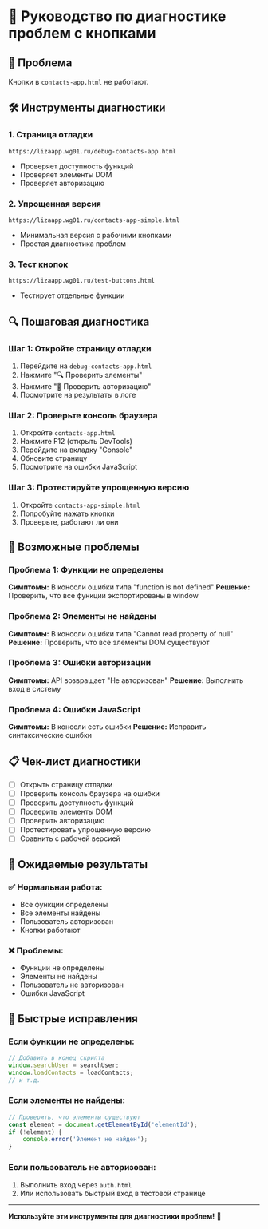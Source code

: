 # 🔧 Руководство по диагностике проблем с кнопками

## 🚨 Проблема
Кнопки в `contacts-app.html` не работают.

## 🛠️ Инструменты диагностики

### 1. Страница отладки
```
https://lizaapp.wg01.ru/debug-contacts-app.html
```
- Проверяет доступность функций
- Проверяет элементы DOM
- Проверяет авторизацию

### 2. Упрощенная версия
```
https://lizaapp.wg01.ru/contacts-app-simple.html
```
- Минимальная версия с рабочими кнопками
- Простая диагностика проблем

### 3. Тест кнопок
```
https://lizaapp.wg01.ru/test-buttons.html
```
- Тестирует отдельные функции

## 🔍 Пошаговая диагностика

### Шаг 1: Откройте страницу отладки
1. Перейдите на `debug-contacts-app.html`
2. Нажмите "🔍 Проверить элементы"
3. Нажмите "🔑 Проверить авторизацию"
4. Посмотрите на результаты в логе

### Шаг 2: Проверьте консоль браузера
1. Откройте `contacts-app.html`
2. Нажмите F12 (открыть DevTools)
3. Перейдите на вкладку "Console"
4. Обновите страницу
5. Посмотрите на ошибки JavaScript

### Шаг 3: Протестируйте упрощенную версию
1. Откройте `contacts-app-simple.html`
2. Попробуйте нажать кнопки
3. Проверьте, работают ли они

## 🐛 Возможные проблемы

### Проблема 1: Функции не определены
**Симптомы:** В консоли ошибки типа "function is not defined"
**Решение:** Проверить, что все функции экспортированы в window

### Проблема 2: Элементы не найдены
**Симптомы:** В консоли ошибки типа "Cannot read property of null"
**Решение:** Проверить, что все элементы DOM существуют

### Проблема 3: Ошибки авторизации
**Симптомы:** API возвращает "Не авторизован"
**Решение:** Выполнить вход в систему

### Проблема 4: Ошибки JavaScript
**Симптомы:** В консоли есть ошибки
**Решение:** Исправить синтаксические ошибки

## 📋 Чек-лист диагностики

- [ ] Открыть страницу отладки
- [ ] Проверить консоль браузера на ошибки
- [ ] Проверить доступность функций
- [ ] Проверить элементы DOM
- [ ] Проверить авторизацию
- [ ] Протестировать упрощенную версию
- [ ] Сравнить с рабочей версией

## 🎯 Ожидаемые результаты

### ✅ Нормальная работа:
- Все функции определены
- Все элементы найдены
- Пользователь авторизован
- Кнопки работают

### ❌ Проблемы:
- Функции не определены
- Элементы не найдены
- Пользователь не авторизован
- Ошибки JavaScript

## 🔧 Быстрые исправления

### Если функции не определены:
```javascript
// Добавить в конец скрипта
window.searchUser = searchUser;
window.loadContacts = loadContacts;
// и т.д.
```

### Если элементы не найдены:
```javascript
// Проверить, что элементы существуют
const element = document.getElementById('elementId');
if (!element) {
    console.error('Элемент не найден');
}
```

### Если пользователь не авторизован:
1. Выполнить вход через `auth.html`
2. Или использовать быстрый вход в тестовой странице

---

**Используйте эти инструменты для диагностики проблем!** 🔧
